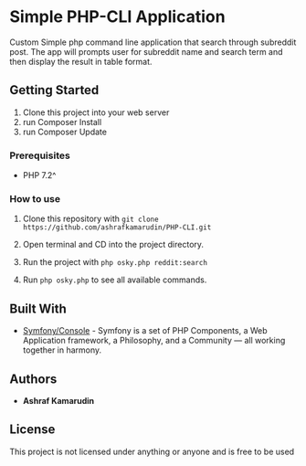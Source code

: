 # Simple PHP-CLI Application

Custom Simple php command line application that search through subreddit post. The app will prompts user for subreddit name and search term and then display the result in table format.

## Getting Started

1) Clone this project into your web server
2) run Composer Install
3) run Composer Update

### Prerequisites

* PHP 7.2^

### How to use

1. Clone this repository with `git clone https://github.com/ashrafkamarudin/PHP-CLI.git`
2. Open terminal and CD into the project directory.
3. Run the project with `php osky.php reddit:search`

4. Run `php osky.php` to see all available commands.

## Built With

* [Symfony/Console](https://symfony.com/doc/current/components/console.html) -  Symfony is a set of PHP Components, a Web Application framework, a Philosophy, and a Community — all working together in harmony.

## Authors

* **Ashraf Kamarudin**

## License

This project is not licensed under anything or anyone and is free to be used

